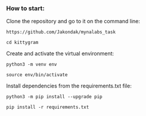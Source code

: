 ### How to start:

Clone the repository and go to it on the command line:

```
https://github.com/Jakondak/mynalabs_task
```

```
cd kittygram
```

Create and activate the virtual environment:

```
python3 -m venv env
```

```
source env/bin/activate
```

Install dependencies from the requirements.txt file:

```
python3 -m pip install --upgrade pip
```

```
pip install -r requirements.txt
```

